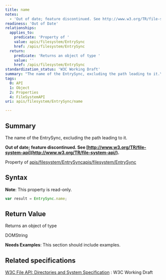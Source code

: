 ```yaml
---
title: name
notes:
  - 'Out of date; feature discontinued. See http://www.w3.org/TR/file-system-api/.'
readiness: 'Out of Date'
relationships:
  applies_to:
    predicate: 'Property of '
    value: apis/filesystem/EntrySync
    href: /apis/filesystem/EntrySync
  return:
    predicate: 'Returns an object of type '
    value: ''
    href: /apis/filesystem/EntrySync
standardization_status: 'W3C Working Draft'
summary: "The name of the EntrySync, excluding the path leading to it.\n"
tags:
  0: API
  1: Object
  2: Properties
  4: FileSystemAPI
uri: apis/filesystem/EntrySync/name

---
```

## <span>Summary</span>

The name of the EntrySync, excluding the path leading to it.

**Out of date; feature discontinued. See [http://www.w3.org/TR/file-system-api](http://www.w3.org/TR/file-system-api/).**

Property of [apis/filesystem/EntrySync](/apis/filesystem/EntrySync)[apis/filesystem/EntrySync](/apis/filesystem/EntrySync)

## <span>Syntax</span>

**Note**: This property is read-only.

``` js
var result = EntrySync.name;
```

## <span>Return Value</span>

Returns an object of type<span></span>

DOMString

**Needs Examples**: This section should include examples.

## <span>Related specifications</span>

[W3C File API: Directories and System Specification](http://dev.w3.org/2009/dap/file-system/pub/FileSystem/)
:   W3C Working Draft
